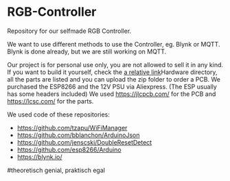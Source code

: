 # RGB-Controller
Repository for our selfmade RGB Controller.

We want to use different methods to use the Controller, eg. Blynk or MQTT.
Blynk is done already, but we are still working on MQTT.

Our project is for personal use only, you are not allowed to sell it in any kind.
If you want to build it yourself, check the [a relative link](/Hardware/)Hardware directory, all the parts are listed and you can upload the zip folder to order a PCB. 
We purchased the ESP8266 and the 12V PSU via Aliexpress. (The ESP usually has some headers included)
We used https://jlcpcb.com/ for the PCB and https://lcsc.com/ for the parts.

We used code of these repositories:
- https://github.com/tzapu/WiFiManager
- https://github.com/bblanchon/ArduinoJson
- https://github.com/jenscski/DoubleResetDetect
- https://github.com/esp8266/Arduino
- https://blynk.io/

#theoretisch genial, praktisch egal
